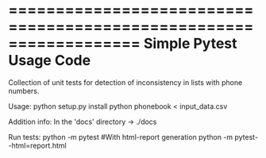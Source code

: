 
==================================================================
                    Simple Pytest Usage Code
==================================================================

Collection of unit tests for detection of inconsistency in lists with phone numbers.

Usage:
        python setup.py install
        python phonebook < input_data.csv

Addition info:
        In the 'docs' directory -> ./docs

Run tests:
        python -m pytest
#With html-report generation
        python -m pytest--html=report.html
